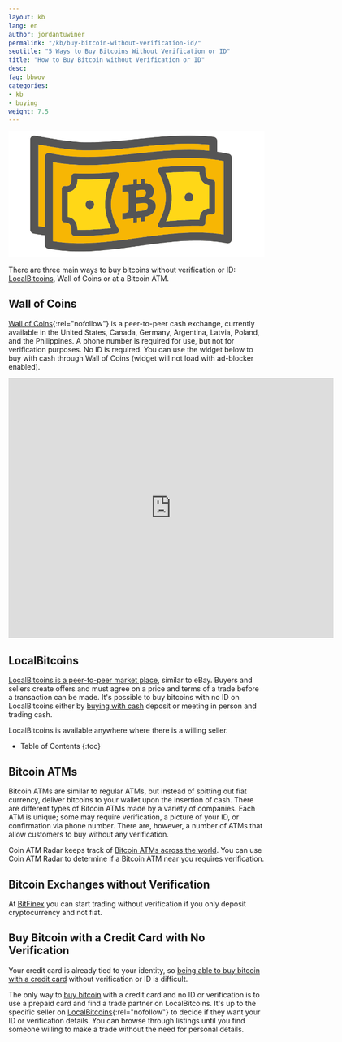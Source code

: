 ```yaml
---
layout: kb
lang: en
author: jordantuwiner
permalink: "/kb/buy-bitcoin-without-verification-id/"
seotitle: "5 Ways to Buy Bitcoins Without Verification or ID"
title: "How to Buy Bitcoin without Verification or ID"
desc:  
faq: bbwov
categories: 
- kb
- buying
weight: 7.5
---
```

<img class="img-responsive halfimg-right" alt="how to buy bitcoins with cash" src="/img/icons/sepa.png">

There are three main ways to buy bitcoins without verification or ID: [LocalBitcoins](/exchanges/localbitcoins/), Wall of Coins or at a Bitcoin ATM. 

## Wall of Coins

[Wall of Coins](http://buybitcoinww.co/Wall_of_Coins){:rel="nofollow"} is a peer-to-peer cash exchange, currently available in the United States, Canada, Germany, Argentina, Latvia, Poland, and the Philippines. A phone number is required for use, but not for verification purposes. No ID is required. You can use the widget below to buy with cash through Wall of Coins (widget will not load with ad-blocker enabled). 

<iframe frameborder="0"
    id="iframeCanvas"
    name="iframeCanvas"
    width="640"
    webkitallowfullscreen mozallowfullscreen oallowfullscreen
    msallowfullscrean allowfullscreen
    style="height: 512px;"
    src="https://wallofcoins.com/orders/?frame=1">
</iframe>

## LocalBitcoins

[LocalBitcoins is a peer-to-peer market place](/exchanges/localbitcoins/), similar to eBay. Buyers and sellers create offers and must agree on a price and terms of a trade before a transaction can be made. It's possible to buy bitcoins with no ID on LocalBitcoins either by [buying with cash](/en/buy-bitcoins-with-cash/) deposit or meeting in person and trading cash. 

LocalBitcoins is available anywhere where there is a willing seller. 

* Table of Contents
{:toc}

## Bitcoin ATMs

Bitcoin ATMs are similar to regular ATMs, but instead of spitting out fiat currency, deliver bitcoins to your wallet upon the insertion of cash. There are different types of Bitcoin ATMs made by a variety of companies. Each ATM is unique; some may require verification, a picture of your ID, or confirmation via phone number. There are, however, a number of ATMs that allow customers to buy without any verification. 

Coin ATM Radar keeps track of [Bitcoin ATMs across the world](http://coinatmradar.com/). You can use Coin ATM Radar to determine if a Bitcoin ATM near you requires verification. 

## Bitcoin Exchanges without Verification

At [BitFinex](http://buybitcoinww.co/bitfinex_exchange) you can start trading without verification if you only deposit cryptocurrency and not fiat. 

## Buy Bitcoin with a Credit Card with No Verification 

Your credit card is already tied to your identity, so [being able to buy bitcoin with a credit card](/en/buy-bitcoin-credit-debit-card/) without verification or ID is difficult. 

The only way to [buy bitcoin](/kb/how-to-buy-bitcoin/) with a credit card and no ID or verification is to use a prepaid card and find a trade partner on LocalBitcoins. It's up to the specific seller on [LocalBitcoins](http://buybitcoinww.co/local_bitcoins){:rel="nofollow"} to decide if they want your ID or verification details. You can browse through listings until you find someone willing to make a trade without the need for personal details.  